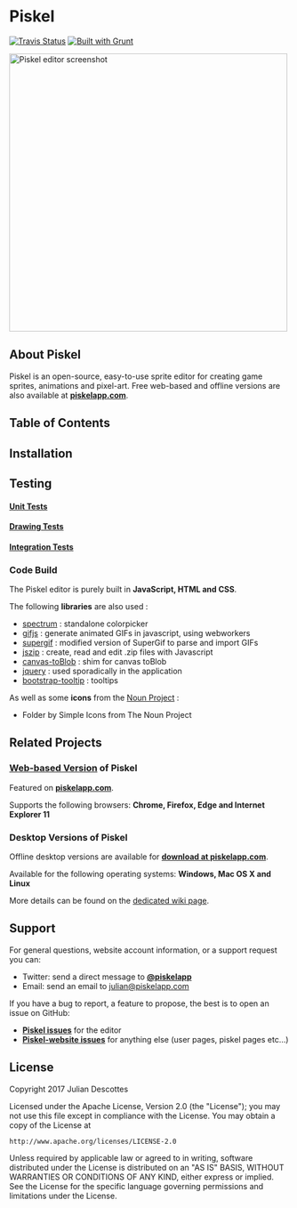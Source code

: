 Piskel
======

[![Travis Status](https://api.travis-ci.org/piskelapp/piskel.png?branch=master)](https://travis-ci.org/piskelapp/piskel) [![Built with Grunt](https://cdn.gruntjs.com/builtwith.png)](http://gruntjs.com/)

<img
  src="https://screenletstore.appspot.com/img/95aaa0f0-37a4-11e7-a652-7b8128ce3e3b.png"
  title="Piskel editor screenshot"
  width="500">

## About Piskel
Piskel is an open-source, easy-to-use sprite editor for creating game sprites, animations and pixel-art. Free web-based and offline versions are also available at **[piskelapp.com](http://piskelapp.com)**.


## Table of Contents

## Installation

## Testing
#### [Unit Tests](https://github.com/piskelapp/piskel/wiki/Test-Guidelines-%3A-Unit-tests)
#### [Drawing Tests](https://github.com/piskelapp/piskel/wiki/Test-Guidelines-%3A-Drawing-tests)
#### [Integration Tests](https://github.com/piskelapp/piskel/wiki/Test-Guidelines-%3A-Integration-tests)

### Code Build

The Piskel editor is purely built in **JavaScript, HTML and CSS**.

The following **libraries** are also used :
* [spectrum](https://github.com/bgrins/spectrum) : standalone colorpicker
* [gifjs](http://jnordberg.github.io/gif.js/) : generate animated GIFs in javascript, using webworkers
* [supergif](https://github.com/buzzfeed/libgif-js) : modified version of SuperGif to parse and import GIFs
* [jszip](https://github.com/Stuk/jszip) : create, read and edit .zip files with Javascript
* [canvas-toBlob](https://github.com/eligrey/canvas-toBlob.js/) : shim for canvas toBlob
* [jquery](http://jquery.com/) : used sporadically in the application
* [bootstrap-tooltip](http://getbootstrap.com/javascript/#tooltips) : tooltips

As well as some **icons** from the [Noun Project](http://thenounproject.com/) :
* Folder by Simple Icons from The Noun Project

## Related Projects

### **[Web-based Version](https://github.com/piskelapp/piskel-website)** of Piskel

  Featured on **[piskelapp.com](http://piskelapp.com)**. 

  Supports the following browsers: **Chrome, Firefox, Edge and Internet Explorer 11**

### Desktop Versions of Piskel
  Offline desktop versions are available for **[download at piskelapp.com](https://www.piskelapp.com/download)**.

  Available for the following operating systems: **Windows, Mac OS X and Linux**
  
  More details can be found on the [dedicated wiki page](https://github.com/piskelapp/piskel/wiki/Desktop-applications).

## Support

For general questions, website account information, or a support request you can:
   * Twitter: send a direct message to **[@piskelapp](https://twitter.com/piskelapp)**
   * Email: send an email to julian@piskelapp.com

If you have a bug to report, a feature to propose, the best is to open an issue on GitHub:
* **[Piskel issues](https://github.com/piskelapp/piskel/issues)** for the editor
* **[Piskel-website issues](https://github.com/piskelapp/piskel-website/issues)** for anything else (user pages, piskel pages etc...)


## License

Copyright 2017 Julian Descottes

Licensed under the Apache License, Version 2.0 (the "License");
you may not use this file except in compliance with the License.
You may obtain a copy of the License at

    http://www.apache.org/licenses/LICENSE-2.0

Unless required by applicable law or agreed to in writing, software
distributed under the License is distributed on an "AS IS" BASIS,
WITHOUT WARRANTIES OR CONDITIONS OF ANY KIND, either express or implied.
See the License for the specific language governing permissions and
limitations under the License.

